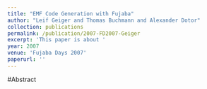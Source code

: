 ```yaml
---
title: "EMF Code Generation with Fujaba"
author: "Leif Geiger and Thomas Buchmann and Alexander Dotor"
collection: publications
permalink: /publication/2007-FD2007-Geiger
excerpt: 'This paper is about '
year: 2007
venue: 'Fujaba Days 2007'
paperurl: ''
---
```


#Abstract

